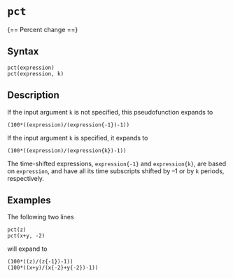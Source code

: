 # `pct`

{== Percent change ==}


## Syntax

    pct(expression)
    pct(expression, k)


## Description

If the input argument `k` is not specified, this pseudofunction expands
to

    (100*((expression)/(expression{-1})-1))

If the input argument `k` is specified, it expands to

    (100*((expression)/(expression{k})-1))

The time-shifted expressions, `expression{-1}` and `expression{k}`, are
based on `expression`, and have all its time subscripts shifted by –1 or by
`k` periods, respectively.


## Examples

The following two lines

```iris
pct(z)
pct(x+y, -2)
```

will expand to

```iris
(100*((z)/(z{-1})-1))
(100*((x+y)/(x{-2}+y{-2})-1))
```

